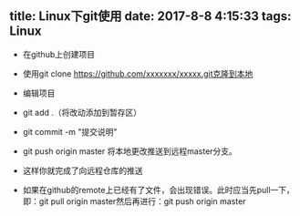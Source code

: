 title: Linux下git使用
date: 2017-8-8 4:15:33
tags: Linux
---
   * 在github上创建项目

 
 * 使用git clone https://github.com/xxxxxxx/xxxxx.git克隆到本地

 
 * 编辑项目

 
 * git add .（将改动添加到暂存区）

 
 * git commit -m "提交说明"

 
 * git push origin master 将本地更改推送到远程master分支。

 
 * 这样你就完成了向远程仓库的推送

 
 * 如果在github的remote上已经有了文件，会出现错误。此时应当先pull一下，即：git pull origin master然后再进行：git push origin master

 
  
